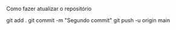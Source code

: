 Como fazer atualizar o repositório

git add .
git commit -m "Segundo commit"
git push -u origin main
